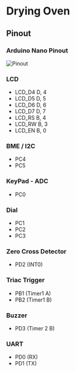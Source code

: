 # Drying Oven

## Pinout

### Arduino Nano Pinout
![Pinout](https://www.teachmemicro.com/wp-content/uploads/2019/06/Arduino-Nano-pinout-768x768.jpg)

### LCD

* LCD_D4	D, 4
* LCD_D5	D, 5
* LCD_D6	D, 6
* LCD_D7	D, 7
* LCD_RS	B, 4
* LCD_RW   B, 3
* LCD_EN	B, 0

### BME / I2C
* PC4
* PC5

### KeyPad - ADC
* PC0

### Dial
* PC1
* PC2
* PC3

### Zero Cross Detector
* PD2 (INT0)

### Triac Trigger
* PB1 (Timer1 A)
* PB2 (Timer1 B)

### Buzzer
* PD3 (Timer 2 B)

### UART
* PD0 (RX)
* PD1 (TX)

